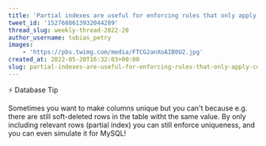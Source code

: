 ```yaml
---
title: 'Partial indexes are useful for enforcing rules that only apply conditionally'
tweet_id: '1527688613932044289'
thread_slug: weekly-thread-2022-20
author_username: tobias_petry
images:
    - 'https://pbs.twimg.com/media/FTCG2anXoAIB0U2.jpg'
created_at: 2022-05-20T16:32:03+00:00
slug: partial-indexes-are-useful-for-enforcing-rules-that-only-apply-conditionally
---
```

⚡️ Database Tip

Sometimes you want to make columns unique but you can't because e.g. there are still soft-deleted rows in the table witht the same value. By only including relevant rows (partial index) you can still enforce uniqueness, and you can even simulate it for MySQL!